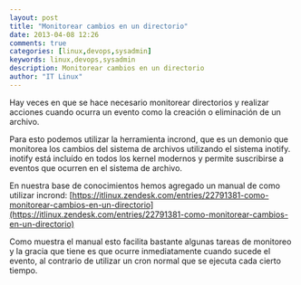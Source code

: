 ```yaml
---
layout: post
title: "Monitorear cambios en un directorio"
date: 2013-04-08 12:26
comments: true
categories: [linux,devops,sysadmin]
keywords: linux,devops,sysadmin
description: Monitorear cambios en un directorio
author: "IT Linux"
---
```


Hay veces en que se hace necesario monitorear directorios y realizar acciones cuando ocurra un evento como la creación o eliminación de un archivo.

Para esto podemos utilizar la herramienta  incrond, que es un demonio que monitorea los cambios del sistema de archivos utilizando el sistema inotify. inotify  está incluído en todos los kernel modernos y permite suscribirse a eventos que ocurren en el sistema de archivo.

En nuestra base de conocimientos hemos agregado un manual de como utilizar incrond: [https://itlinux.zendesk.com/entries/22791381-como-monitorear-cambios-en-un-directorio](https://itlinux.zendesk.com/entries/22791381-como-monitorear-cambios-en-un-directorio)


Como muestra el manual esto facilita bastante algunas tareas de monitoreo y la gracia que tiene es que ocurre inmediatamente cuando sucede el evento, al contrario de utilizar un cron normal que se ejecuta cada cierto tiempo.

